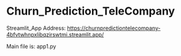 # Churn_Prediction_TeleCompany

Streamlit_App Address:
https://churnpredictiontelecompany-4bfvtwhnpxlibqzirswtmi.streamlit.app/

Main file is:
app1.py

